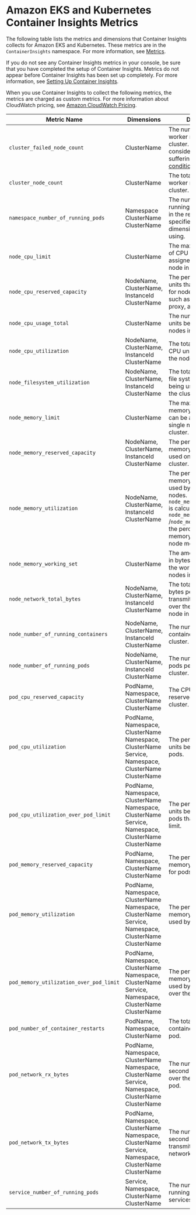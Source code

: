 # Amazon EKS and Kubernetes Container Insights Metrics<a name="Container-Insights-metrics-EKS"></a>

The following table lists the metrics and dimensions that Container Insights collects for Amazon EKS and Kubernetes\. These metrics are in the `ContainerInsights` namespace\. For more information, see [Metrics](cloudwatch_concepts.md#Metric)\.

If you do not see any Container Insights metrics in your console, be sure that you have completed the setup of Container Insights\. Metrics do not appear before Container Insights has been set up completely\. For more information, see [Setting Up Container Insights](deploy-container-insights.md)\.

When you use Container Insights to collect the following metrics, the metrics are charged as custom metrics\. For more information about CloudWatch pricing, see [Amazon CloudWatch Pricing](https://aws.amazon.com/cloudwatch/pricing/)\. 


| Metric Name | Dimensions | Description | 
| --- | --- | --- | 
|  `cluster_failed_node_count` |  ClusterName  |  The number of failed worker nodes in the cluster\. A node is considered failed if it is suffering from any [node conditions](https://github.com/kubernetes/node-problem-detector#remedy-systems)\.  | 
|  `cluster_node_count` |  ClusterName  |  The total number of worker nodes in the cluster\.  | 
|  `namespace_number_of_running_pods` |  Namespace ClusterName ClusterName  |  The number of pods running per namespace in the resource that is specified by the dimensions that you're using\.  | 
|  `node_cpu_limit` |  ClusterName  |  The maximum number of CPU units that can be assigned to a single node in this cluster\.  | 
|  `node_cpu_reserved_capacity` |  NodeName, ClusterName, InstanceId ClusterName  |  The percentage of CPU units that are reserved for node components, such as kubelet, kube\-proxy, and Docker\.  | 
|  `node_cpu_usage_total` |  ClusterName  |  The number of CPU units being used on the nodes in the cluster\.  | 
|  `node_cpu_utilization` |  NodeName, ClusterName, InstanceId ClusterName  |  The total percentage of CPU units being used on the nodes in the cluster\.  | 
|  `node_filesystem_utilization` |  NodeName, ClusterName, InstanceId ClusterName  |  The total percentage of file system capacity being used on nodes in the cluster\.  | 
|  `node_memory_limit` |  ClusterName  |  The maximum amount of memory, in bytes, that can be assigned to a single node in this cluster\.  | 
|  `node_memory_reserved_capacity` |  NodeName, ClusterName, InstanceId ClusterName  |  The percentage of memory currently being used on the nodes in the cluster\.  | 
|  `node_memory_utilization`  |  NodeName, ClusterName, InstanceId ClusterName  |  The percentage of memory currently being used by the node or nodes\. `node_memory_utilization` is calculated by `node_memory_working_set` /`node_memory_limit`\. It is the percentage of node memory usage over the node memory limitation\.  | 
|  `node_memory_working_set` |  ClusterName  |  The amount of memory, in bytes, being used in the working set of the nodes in the cluster\.  | 
|  `node_network_total_bytes` |  NodeName, ClusterName, InstanceId ClusterName  |  The total number of bytes per second transmitted and received over the network per node in a cluster\.  | 
|  `node_number_of_running_containers` |  NodeName, ClusterName, InstanceId ClusterName  |  The number of running containers per node in a cluster\.  | 
|  `node_number_of_running_pods` |  NodeName, ClusterName, InstanceId ClusterName  |  The number of running pods per node in a cluster\.  | 
|  `pod_cpu_reserved_capacity` |  PodName, Namespace, ClusterName ClusterName  |  The CPU capacity that is reserved per pod in a cluster\.  | 
|  `pod_cpu_utilization` |  PodName, Namespace, ClusterName Namespace, ClusterName Service, Namespace, ClusterName ClusterName  |  The percentage of CPU units being used by pods\.  | 
|  `pod_cpu_utilization_over_pod_limit` |  PodName, Namespace, ClusterName Namespace, ClusterName Service, Namespace, ClusterName ClusterName  |  The percentage of CPU units being used by pods that is over the pod limit\.  | 
|  `pod_memory_reserved_capacity` |  PodName, Namespace, ClusterName ClusterName  |  The percentage of memory that is reserved for pods\.  | 
|  `pod_memory_utilization` |  PodName, Namespace, ClusterName Namespace, ClusterName Service, Namespace, ClusterName ClusterName  |  The percentage of memory currently being used by the pod or pods\.  | 
|  `pod_memory_utilization_over_pod_limit` |  PodName, Namespace, ClusterName Namespace, ClusterName Service, Namespace, ClusterName ClusterName  |  The percentage of memory that is being used by pods that is over the pod limit\.  | 
|  `pod_number_of_container_restarts` |  PodName, Namespace, ClusterName  |  The total number of container restarts in a pod\.  | 
|  `pod_network_rx_bytes` |  PodName, Namespace, ClusterName Namespace, ClusterName Service, Namespace, ClusterName ClusterName  |  The number of bytes per second being received over the network by the pod\.  | 
|  `pod_network_tx_bytes` |  PodName, Namespace, ClusterName Namespace, ClusterName Service, Namespace, ClusterName ClusterName  |  The number of bytes per second being transmitted over the network by the pod\.  | 
|  `service_number_of_running_pods` |  Service, Namespace, ClusterName ClusterName  |  The number of pods running the service or services in the cluster\.  | 
